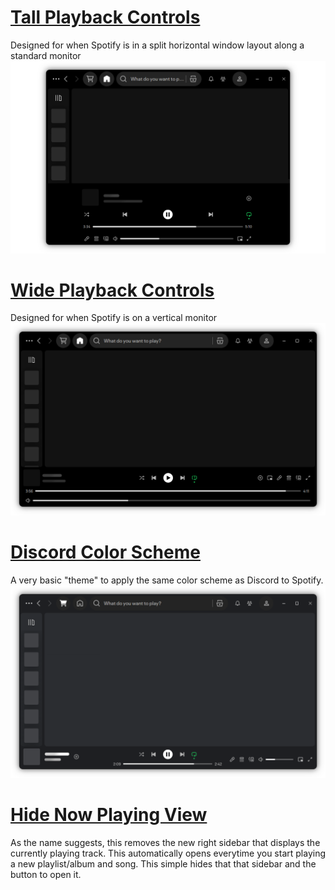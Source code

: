 # [Tall Playback Controls](./Tall%20Playback%20Controls.css)
Designed for when Spotify is in a split horizontal window layout along a standard monitor
![Tall Controls Preview](./README/Tall%20Playback%20Controls.png)

# [Wide Playback Controls](./Wide%20Playback%20Controls.css)
Designed for when Spotify is on a vertical monitor
![Wide Controls Preview](./README/Wide%20Playback%20Controls.png)

# [Discord Color Scheme](./Discord%20Color%20Scheme.css)
A very basic "theme" to apply the same color scheme as Discord to Spotify.
![Discord Colors Preview](./README/Discord%20Color%20Scheme.png)

# [Hide Now Playing View](./Hide%20Now%20Playing%20View.css)
As the name suggests, this removes the new right sidebar that displays the currently playing track. This automatically opens everytime you start playing a new playlist/album and song. This simple hides that that sidebar and the button to open it.
